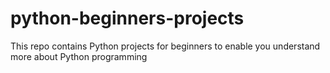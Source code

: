 # python-beginners-projects
This repo contains Python projects for beginners to enable you understand more about Python programming
